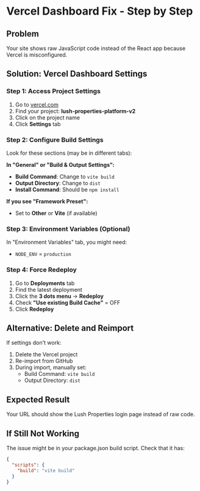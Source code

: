 # Vercel Dashboard Fix - Step by Step

## Problem
Your site shows raw JavaScript code instead of the React app because Vercel is misconfigured.

## Solution: Vercel Dashboard Settings

### Step 1: Access Project Settings
1. Go to [vercel.com](https://vercel.com)
2. Find your project: **lush-properties-platform-v2**
3. Click on the project name
4. Click **Settings** tab

### Step 2: Configure Build Settings
Look for these sections (may be in different tabs):

**In "General" or "Build & Output Settings":**
- **Build Command**: Change to `vite build`
- **Output Directory**: Change to `dist`
- **Install Command**: Should be `npm install`

**If you see "Framework Preset":**
- Set to **Other** or **Vite** (if available)

### Step 3: Environment Variables (Optional)
In "Environment Variables" tab, you might need:
- `NODE_ENV` = `production`

### Step 4: Force Redeploy
1. Go to **Deployments** tab
2. Find the latest deployment
3. Click the **3 dots menu** → **Redeploy**
4. Check **"Use existing Build Cache"** = OFF
5. Click **Redeploy**

## Alternative: Delete and Reimport
If settings don't work:
1. Delete the Vercel project
2. Re-import from GitHub
3. During import, manually set:
   - Build Command: `vite build`
   - Output Directory: `dist`

## Expected Result
Your URL should show the Lush Properties login page instead of raw code.

## If Still Not Working
The issue might be in your package.json build script. Check that it has:
```json
{
  "scripts": {
    "build": "vite build"
  }
}
```